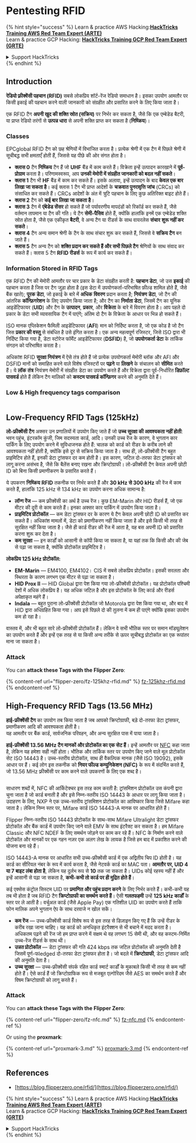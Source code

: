 # Pentesting RFID

{% hint style="success" %}
Learn & practice AWS Hacking:<img src="/.gitbook/assets/arte.png" alt="" data-size="line">[**HackTricks Training AWS Red Team Expert (ARTE)**](https://training.hacktricks.xyz/courses/arte)<img src="/.gitbook/assets/arte.png" alt="" data-size="line">\
Learn & practice GCP Hacking: <img src="/.gitbook/assets/grte.png" alt="" data-size="line">[**HackTricks Training GCP Red Team Expert (GRTE)**<img src="/.gitbook/assets/grte.png" alt="" data-size="line">](https://training.hacktricks.xyz/courses/grte)

<details>

<summary>Support HackTricks</summary>

* Check the [**subscription plans**](https://github.com/sponsors/carlospolop)!
* **Join the** 💬 [**Discord group**](https://discord.gg/hRep4RUj7f) or the [**telegram group**](https://t.me/peass) or **follow** us on **Twitter** 🐦 [**@hacktricks\_live**](https://twitter.com/hacktricks\_live)**.**
* **Share hacking tricks by submitting PRs to the** [**HackTricks**](https://github.com/carlospolop/hacktricks) and [**HackTricks Cloud**](https://github.com/carlospolop/hacktricks-cloud) github repos.

</details>
{% endhint %}

## Introduction

**रेडियो फ़्रीक्वेंसी पहचान (RFID)** सबसे लोकप्रिय शॉर्ट-रेंज रेडियो समाधान है। इसका उपयोग आमतौर पर किसी इकाई की पहचान करने वाली जानकारी को संग्रहीत और प्रसारित करने के लिए किया जाता है।

एक RFID टैग **अपनी खुद की शक्ति स्रोत (सक्रिय)** पर निर्भर कर सकता है, जैसे कि एक एम्बेडेड बैटरी, या प्राप्त रेडियो तरंगों से **उत्पन्न धारा** से अपनी शक्ति प्राप्त कर सकता है (**निष्क्रिय**)।

### Classes

EPCglobal RFID टैग को छह श्रेणियों में विभाजित करता है। प्रत्येक श्रेणी में एक टैग में पिछले श्रेणी में सूचीबद्ध सभी क्षमताएँ होती हैं, जिससे यह पीछे की ओर संगत होता है।

* **क्लास 0** टैग **निष्क्रिय** टैग हैं जो **UHF** बैंड में काम करते हैं। विक्रेता इन्हें उत्पादन कारखाने में **पूर्व-प्रोग्राम** करता है। परिणामस्वरूप, आप **उनकी मेमोरी में संग्रहीत जानकारी को बदल नहीं सकते**।
* **क्लास 1** टैग भी **HF** बैंड में काम कर सकते हैं। इसके अलावा, इन्हें उत्पादन के बाद **केवल एक बार लिखा जा सकता है**। कई क्लास 1 टैग भी प्राप्त आदेशों के **चक्रवात पुनरावृत्ति जांच** (CRCs) को संसाधित कर सकते हैं। CRCs आदेशों के अंत में त्रुटि पहचान के लिए कुछ अतिरिक्त बाइट होते हैं।
* **क्लास 2** टैग को **कई बार लिखा जा सकता है**।
* **क्लास 3** टैग में **एंबेडेड सेंसर** हो सकते हैं जो पर्यावरणीय मापदंडों को रिकॉर्ड कर सकते हैं, जैसे वर्तमान तापमान या टैग की गति। ये टैग **सेमी-पैसिव** होते हैं, क्योंकि हालांकि इनमें एक एम्बेडेड शक्ति स्रोत होता है, जैसे एक एकीकृत **बैटरी**, वे अन्य टैग या रीडर्स के साथ वायरलेस **संचार** **शुरू नहीं कर सकते**।
* **क्लास 4** टैग अन्य समान श्रेणी के टैग के साथ संचार शुरू कर सकते हैं, जिससे वे **सक्रिय टैग** बन जाते हैं।
* **क्लास 5** टैग अन्य टैग को **शक्ति प्रदान कर सकते हैं और सभी पिछले टैग** श्रेणियों के साथ संवाद कर सकते हैं। क्लास 5 टैग **RFID रीडर्स** के रूप में कार्य कर सकते हैं।

### Information Stored in RFID Tags

एक RFID टैग की मेमोरी आमतौर पर चार प्रकार के डेटा संग्रहीत करती है: **पहचान डेटा**, जो उस **इकाई** की पहचान करता है जिस पर टैग जुड़ा होता है (इस डेटा में उपयोगकर्ता-परिभाषित फ़ील्ड शामिल होते हैं, जैसे बैंक खाते); **पूरक डेटा**, जो इकाई के बारे में **अधिक** **विवरण** प्रदान करता है; **नियंत्रण डेटा**, जो टैग की आंतरिक **कॉन्फ़िगरेशन** के लिए उपयोग किया जाता है; और टैग का **निर्माता डेटा**, जिसमें टैग का यूनिक आइडेंटिफायर (**UID**) और टैग के **उत्पादन**, **प्रकार**, और **विक्रेता** के बारे में विवरण होता है। आप पहले दो प्रकार के डेटा सभी व्यावसायिक टैग में पाएंगे; अंतिम दो टैग के विक्रेता के आधार पर भिन्न हो सकते हैं।

ISO मानक एप्लिकेशन फैमिली आइडेंटिफायर (**AFI**) मान को निर्दिष्ट करता है, जो एक कोड है जो टैग जिस **प्रकार की वस्तु** से संबंधित है उसे इंगित करता है। एक अन्य महत्वपूर्ण रजिस्टर, जिसे ISO द्वारा भी निर्दिष्ट किया गया है, डेटा स्टोरेज फॉर्मेट आइडेंटिफायर (**DSFID**) है, जो **उपयोगकर्ता डेटा** के तार्किक संगठन को परिभाषित करता है।

अधिकांश RFID **सुरक्षा नियंत्रण** में ऐसे तंत्र होते हैं जो प्रत्येक उपयोगकर्ता मेमोरी ब्लॉक और AFI और DSFID मानों को समाहित करने वाले विशेष रजिस्टरों पर **पढ़ने** या **लिखने** के संचालन को **सीमित** करते हैं। ये **लॉक** **तंत्र** नियंत्रण मेमोरी में संग्रहीत डेटा का उपयोग करते हैं और विक्रेता द्वारा पूर्व-निर्धारित **डिफ़ॉल्ट पासवर्ड** होते हैं लेकिन टैग मालिकों को **कस्टम पासवर्ड कॉन्फ़िगर** करने की अनुमति देते हैं।

### Low & High frequency tags comparison

<figure><img src="../../.gitbook/assets/image (983).png" alt=""><figcaption></figcaption></figure>

## Low-Frequency RFID Tags (125kHz)

**लो-फ्रीक्वेंसी टैग** अक्सर उन प्रणालियों में उपयोग किए जाते हैं जो **उच्च सुरक्षा की आवश्यकता नहीं होती**: भवन पहुंच, इंटरकॉम कुंजी, जिम सदस्यता कार्ड, आदि। उनकी उच्च रेंज के कारण, वे भुगतान कार पार्किंग के लिए उपयोग करने में सुविधाजनक होते हैं: चालक को कार्ड को रीडर के करीब लाने की आवश्यकता नहीं होती है, क्योंकि इसे दूर से सक्रिय किया जाता है। साथ ही, लो-फ्रीक्वेंसी टैग बहुत प्राइमिटिव होते हैं, इनकी डेटा ट्रांसफर दर कम होती है। इस कारण, जटिल दो-तरफा डेटा ट्रांसफर को लागू करना असंभव है, जैसे कि बैलेंस बनाए रखना और क्रिप्टोग्राफी। लो-फ्रीक्वेंसी टैग केवल अपनी छोटी ID को बिना किसी प्रमाणीकरण के प्रसारित करते हैं।

ये उपकरण **निष्क्रिय** **RFID** तकनीक पर निर्भर करते हैं और **30 kHz से 300 kHz** की रेंज में काम करते हैं, हालांकि 125 kHz से 134 kHz का उपयोग करना अधिक सामान्य है:

* **लॉन्ग रेंज** — कम फ़्रीक्वेंसी का अर्थ है उच्च रेंज। कुछ EM-Marin और HID रीडर्स हैं, जो एक मीटर की दूरी से काम करते हैं। इनका अक्सर कार पार्किंग में उपयोग किया जाता है।
* **प्राइमिटिव प्रोटोकॉल** — कम डेटा ट्रांसफर दर के कारण ये टैग केवल अपनी छोटी ID को प्रसारित कर सकते हैं। अधिकांश मामलों में, डेटा को प्रमाणीकरण नहीं किया जाता है और इसे किसी भी तरह से सुरक्षित नहीं किया जाता है। जैसे ही कार्ड रीडर की रेंज में आता है, यह बस अपनी ID को प्रसारित करना शुरू कर देता है।
* **कम सुरक्षा** — इन कार्डों को आसानी से कॉपी किया जा सकता है, या यहां तक कि किसी और की जेब से पढ़ा जा सकता है, क्योंकि प्रोटोकॉल प्राइमिटिव है।

**लोकप्रिय 125 kHz प्रोटोकॉल:**

* **EM-Marin** — EM4100, EM4102। CIS में सबसे लोकप्रिय प्रोटोकॉल। इसकी सरलता और स्थिरता के कारण लगभग एक मीटर से पढ़ा जा सकता है।
* **HID Prox II** — HID Global द्वारा पेश किया गया लो-फ्रीक्वेंसी प्रोटोकॉल। यह प्रोटोकॉल पश्चिमी देशों में अधिक लोकप्रिय है। यह अधिक जटिल है और इस प्रोटोकॉल के लिए कार्ड और रीडर्स अपेक्षाकृत महंगे हैं।
* **Indala** — बहुत पुराना लो-फ्रीक्वेंसी प्रोटोकॉल जो Motorola द्वारा पेश किया गया था, और बाद में HID द्वारा अधिग्रहित किया गया। आप इसे पिछले दो की तुलना में कम ही पाएंगे क्योंकि इसका उपयोग कम हो रहा है।

वास्तव में, और भी बहुत सारे लो-फ्रीक्वेंसी प्रोटोकॉल हैं। लेकिन वे सभी भौतिक स्तर पर समान मॉड्यूलेशन का उपयोग करते हैं और इन्हें एक तरह से या किसी अन्य तरीके से ऊपर सूचीबद्ध प्रोटोकॉल का एक रूपांतर माना जा सकता है।

### Attack

You can **attack these Tags with the Flipper Zero**:

{% content-ref url="flipper-zero/fz-125khz-rfid.md" %}
[fz-125khz-rfid.md](flipper-zero/fz-125khz-rfid.md)
{% endcontent-ref %}

## High-Frequency RFID Tags (13.56 MHz)

**हाई-फ्रीक्वेंसी टैग** का उपयोग तब किया जाता है जब आपको क्रिप्टोग्राफी, बड़े दो-तरफा डेटा ट्रांसफर, प्रमाणीकरण आदि की आवश्यकता होती है।\
यह आमतौर पर बैंक कार्ड, सार्वजनिक परिवहन, और अन्य सुरक्षित पास में पाया जाता है।

**हाई-फ्रीक्वेंसी 13.56 MHz टैग मानकों और प्रोटोकॉल का एक सेट हैं**। इन्हें आमतौर पर [NFC](https://nfc-forum.org/what-is-nfc/about-the-technology/) कहा जाता है, लेकिन यह हमेशा सही नहीं होता। भौतिक और तार्किक स्तर पर उपयोग किए जाने वाले मूल प्रोटोकॉल सेट ISO 14443 है। उच्च-स्तरीय प्रोटोकॉल, साथ ही वैकल्पिक मानक (जैसे ISO 19092), इसके आधार पर हैं। कई लोग इस तकनीक को **नियर फील्ड कम्युनिकेशन (NFC)** के रूप में संदर्भित करते हैं, जो 13.56 MHz फ़्रीक्वेंसी पर काम करने वाले उपकरणों के लिए एक शब्द है।

<figure><img src="../../.gitbook/assets/image (930).png" alt=""><figcaption></figcaption></figure>

साधारण शब्दों में, NFC की आर्किटेक्चर इस तरह काम करती है: ट्रांसमिशन प्रोटोकॉल उस कंपनी द्वारा चुना जाता है जो कार्ड बनाती है और इसे निम्न-स्तरीय ISO 14443 के आधार पर लागू किया जाता है। उदाहरण के लिए, NXP ने एक उच्च-स्तरीय ट्रांसमिशन प्रोटोकॉल का आविष्कार किया जिसे Mifare कहा जाता है। लेकिन निम्न स्तर पर, Mifare कार्ड ISO 14443-A मानक पर आधारित होते हैं।

Flipper निम्न-स्तरीय ISO 14443 प्रोटोकॉल के साथ-साथ Mifare Ultralight डेटा ट्रांसफर प्रोटोकॉल और बैंक कार्ड में उपयोग किए जाने वाले EMV के साथ इंटरैक्ट कर सकता है। हम Mifare Classic और NFC NDEF के लिए समर्थन जोड़ने पर काम कर रहे हैं। NFC के निर्माण करने वाले प्रोटोकॉल और मानकों पर एक गहन नज़र एक अलग लेख के लायक है जिसे हम बाद में प्रकाशित करने की योजना बना रहे हैं।

ISO 14443-A मानक पर आधारित सभी उच्च-फ्रीक्वेंसी कार्ड में एक अद्वितीय चिप ID होती है। यह कार्ड का सीरियल नंबर के रूप में कार्य करता है, जैसे नेटवर्क कार्ड का MAC पता। **आमतौर पर, UID 4 या 7 बाइट लंबा होता है**, लेकिन यह दुर्लभ रूप से **10** तक जा सकता है। UIDs कोई रहस्य नहीं हैं और इन्हें आसानी से पढ़ा जा सकता है, **कभी-कभी तो कार्ड पर ही मुद्रित होते हैं**।

कई एक्सेस कंट्रोल सिस्टम UID पर **प्रमाणित और पहुंच प्रदान करने** के लिए निर्भर करते हैं। कभी-कभी यह तब भी होता है जब RFID टैग **क्रिप्टोग्राफी का समर्थन करते हैं**। ऐसी **गलतफहमी** उन्हें **125 kHz कार्डों** के स्तर पर ले आती है। वर्चुअल कार्ड (जैसे Apple Pay) एक गतिशील UID का उपयोग करते हैं ताकि फोन मालिक अपने भुगतान ऐप के साथ दरवाजे न खोल सकें।

* **कम रेंज** — उच्च-फ्रीक्वेंसी कार्ड विशेष रूप से इस तरह से डिज़ाइन किए गए हैं कि उन्हें रीडर के करीब रखा जाना चाहिए। यह कार्ड को अनधिकृत इंटरैक्शन से भी बचाने में मदद करता है। अधिकतम पढ़ने की रेंज जो हम प्राप्त करने में सक्षम थे वह लगभग 15 सेमी थी, और वह कस्टम-निर्मित उच्च-रेंज रीडर्स के साथ थी।
* **उन्नत प्रोटोकॉल** — डेटा ट्रांसफर की गति 424 kbps तक जटिल प्रोटोकॉल की अनुमति देती है जिसमें पूर्ण-फledged दो-तरफा डेटा ट्रांसफर होता है। जो बदले में **क्रिप्टोग्राफी**, डेटा ट्रांसफर आदि की अनुमति देता है।
* **उच्च सुरक्षा** — उच्च-फ्रीक्वेंसी संपर्क रहित कार्ड स्मार्ट कार्डों के मुकाबले किसी भी तरह से कम नहीं होते हैं। ऐसे कार्ड हैं जो क्रिप्टोग्राफिक रूप से मजबूत एल्गोरिदम जैसे AES का समर्थन करते हैं और विषम क्रिप्टोग्राफी को लागू करते हैं।

### Attack

You can **attack these Tags with the Flipper Zero**:

{% content-ref url="flipper-zero/fz-nfc.md" %}
[fz-nfc.md](flipper-zero/fz-nfc.md)
{% endcontent-ref %}

Or using the **proxmark**:

{% content-ref url="proxmark-3.md" %}
[proxmark-3.md](proxmark-3.md)
{% endcontent-ref %}

## References

* [https://blog.flipperzero.one/rfid/](https://blog.flipperzero.one/rfid/)

{% hint style="success" %}
Learn & practice AWS Hacking:<img src="/.gitbook/assets/arte.png" alt="" data-size="line">[**HackTricks Training AWS Red Team Expert (ARTE)**](https://training.hacktricks.xyz/courses/arte)<img src="/.gitbook/assets/arte.png" alt="" data-size="line">\
Learn & practice GCP Hacking: <img src="/.gitbook/assets/grte.png" alt="" data-size="line">[**HackTricks Training GCP Red Team Expert (GRTE)**<img src="/.gitbook/assets/grte.png" alt="" data-size="line">](https://training.hacktricks.xyz/courses/grte)

<details>

<summary>Support HackTricks</summary>

* Check the [**subscription plans**](https://github.com/sponsors/carlospolop)!
* **Join the** 💬 [**Discord group**](https://discord.gg/hRep4RUj7f) or the [**telegram group**](https://t.me/peass) or **follow** us on **Twitter** 🐦 [**@hacktricks\_live**](https://twitter.com/hacktricks\_live)**.**
* **Share hacking tricks by submitting PRs to the** [**HackTricks**](https://github.com/carlospolop/hacktricks) and [**HackTricks Cloud**](https://github.com/carlospolop/hacktricks-cloud) github repos.

</details>
{% endhint %}
